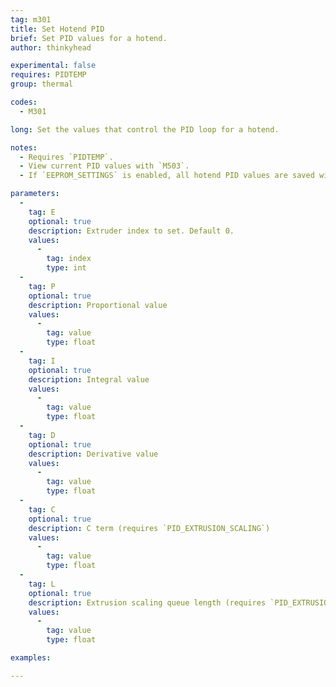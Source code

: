 ```yaml
---
tag: m301
title: Set Hotend PID
brief: Set PID values for a hotend.
author: thinkyhead

experimental: false
requires: PIDTEMP
group: thermal

codes:
  - M301

long: Set the values that control the PID loop for a hotend.

notes:
  - Requires `PIDTEMP`.
  - View current PID values with `M503`.
  - If `EEPROM_SETTINGS` is enabled, all hotend PID values are saved with `M500`, loaded with `M501`, and reset with `M502`.

parameters:
  -
    tag: E
    optional: true
    description: Extruder index to set. Default 0.
    values:
      -
        tag: index
        type: int
  -
    tag: P
    optional: true
    description: Proportional value
    values:
      -
        tag: value
        type: float
  -
    tag: I
    optional: true
    description: Integral value
    values:
      -
        tag: value
        type: float
  -
    tag: D
    optional: true
    description: Derivative value
    values:
      -
        tag: value
        type: float
  -
    tag: C
    optional: true
    description: C term (requires `PID_EXTRUSION_SCALING`)
    values:
      -
        tag: value
        type: float
  -
    tag: L
    optional: true
    description: Extrusion scaling queue length (requires `PID_EXTRUSION_SCALING`)
    values:
      -
        tag: value
        type: float

examples:

---
```


